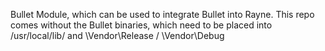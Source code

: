 Bullet Module, which can be used to integrate Bullet into Rayne.
This repo comes without the Bullet binaries, which need to be placed into /usr/local/lib/ and \\Vendor\\Release / \\Vendor\\Debug